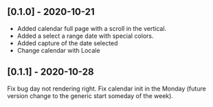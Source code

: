 ## [0.1.0] - 2020-10-21

- Added calendar full page with a scroll in the vertical.
- Added a select a range date with special colors.
- Added capture of the date selected
- Change calendar with Locale

## [0.1.1] - 2020-10-28

Fix bug day not rendering right.
Fix calendar init in the Monday (future version change to the generic start someday of the week).
